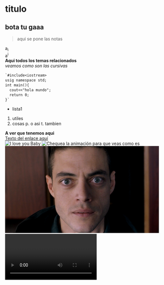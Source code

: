# titulo  
## bota tu gaaa 
>aqui se pone las notas

a<sub>i</sub>  
a<sup>i</sup>  
**Aqui todos los temas relacionados**  
*veamos como son las cursivas*

```[c++]
`#include<iostream>
usig namespace std;
int main(){
  cout<<"hola mundo";
  return 0;
}`
```
* lista1
1. utiles
2. cosas
p. o asi
t. tambien

**A ver que tenemos aqui**  
[Texto del enlace aquí](www.pagina.com "Título del enlace")  
![I love you Baby](http://ambicia.com/img/broi-4/queen-marry-640-06.jpg "My love")
![Chequea la animación para que veas como es](https://gph.is/g/E1nWvgd)
![Mr Robot](./Imagenes/Elliot.jpg "Dale click para ser hackeado")
![Sample Video](./video/chupetin.mp4)
